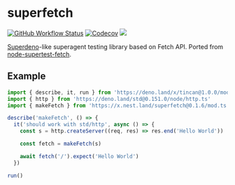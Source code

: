 # superfetch

[![GitHub Workflow Status][gh-actions-img]][github-actions]
[![Codecov][codecov-badge]][codecov] [![][docs-badge]][docs]

[Superdeno](https://github.com/asos-craigmorten/superdeno)-like superagent testing library based on Fetch API. Ported from [node-supertest-fetch](https://github.com/jwalton/node-supertest-fetch).

## Example

```ts
import { describe, it, run } from 'https://deno.land/x/tincan@1.0.0/mod.ts'
import { http } from 'https://deno.land/std@0.151.0/node/http.ts'
import { makeFetch } from 'https://x.nest.land/superfetch@0.1.6/mod.ts'

describe('makeFetch', () => {
  it('should work with std/http', async () => {
    const s = http.createServer((req, res) => res.end('Hello World'))

    const fetch = makeFetch(s)

    await fetch('/').expect('Hello World')
  })

run()
```

[gh-actions-img]: https://img.shields.io/github/workflow/status/deno-libs/superfetch/CI?style=flat-square
[codecov]: https://codecov.io/gh/deno-libs/superfetch
[github-actions]: https://github.com/deno-libs/superfetch/actions
[codecov-badge]: https://img.shields.io/codecov/c/gh/deno-libs/superfetch?style=flat-square
[docs-badge]: https://img.shields.io/github/v/release/deno-libs/superfetch?color=yellow&label=Docs&logo=deno&style=flat-square
[docs]: https://doc.deno.land/https/deno.land/x/superfetch/mod.ts
